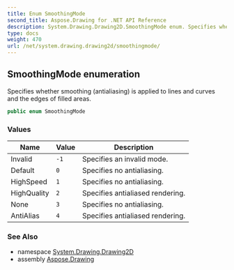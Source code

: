 ```yaml
---
title: Enum SmoothingMode
second_title: Aspose.Drawing for .NET API Reference
description: System.Drawing.Drawing2D.SmoothingMode enum. Specifies whether smoothing antialiasing is applied to lines and curves and the edges of filled areas
type: docs
weight: 470
url: /net/system.drawing.drawing2d/smoothingmode/
---
```

## SmoothingMode enumeration

Specifies whether smoothing (antialiasing) is applied to lines and curves and the edges of filled areas.

```csharp
public enum SmoothingMode
```

### Values

| Name | Value | Description |
| --- | --- | --- |
| Invalid | `-1` | Specifies an invalid mode. |
| Default | `0` | Specifies no antialiasing. |
| HighSpeed | `1` | Specifies no antialiasing. |
| HighQuality | `2` | Specifies antialiased rendering. |
| None | `3` | Specifies no antialiasing. |
| AntiAlias | `4` | Specifies antialiased rendering. |

### See Also

* namespace [System.Drawing.Drawing2D](../../system.drawing.drawing2d/)
* assembly [Aspose.Drawing](../../)


